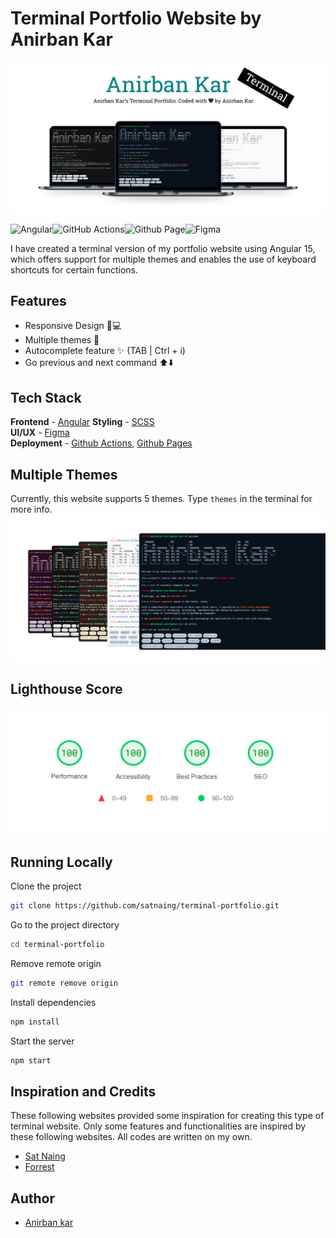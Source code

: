 # Terminal Portfolio Website by Anirban Kar

![Terminal Portfolio Website by Anirban Kar](/src/assets/images/terminal_portfolio.svg)

![Angular](https://img.shields.io/badge/angular-%23DD0031.svg?style=for-the-badge&logo=angular&logoColor=white)![GitHub Actions](https://img.shields.io/badge/github%20actions-%232671E5.svg?style=for-the-badge&logo=githubactions&logoColor=white)![Github Page](https://img.shields.io/badge/github%20pages-121013?style=for-the-badge&logo=github&logoColor=white)![Figma](https://img.shields.io/badge/figma-%23F24E1E.svg?style=for-the-badge&logo=figma&logoColor=white)

I have created a terminal version of my portfolio website using Angular 15, which offers support for multiple themes and enables the use of keyboard shortcuts for certain functions.

## Features

- Responsive Design 📱💻
- Multiple themes 🎨
- Autocomplete feature ✨ (TAB | Ctrl + i)
- Go previous and next command ⬆️⬇️

## Tech Stack

**Frontend** - [Angular](https://angular.io/) 
**Styling** - [SCSS](https://sass-lang.com/)  
**UI/UX** - [Figma](https://figma.com/)  
**Deployment** - [Github Actions](https://github.com/features/actions), [Github Pages](https://pages.github.com/)

## Multiple Themes

Currently, this website supports 5 themes. Type `themes` in the terminal for more info.
![terminal-portfolio-themes](/src/assets/images/themes.svg)

## Lighthouse Score

<p align="center">
<img width="710" alt="Anirban Kar Terminal Website Lighthouse Score" src="src/assets/images/lighthouse_report.svg">
</p>


## Running Locally

Clone the project

```bash
git clone https://github.com/satnaing/terminal-portfolio.git
```

Go to the project directory

```bash
cd terminal-portfolio
```

Remove remote origin

```bash
git remote remove origin
```

Install dependencies

```bash
npm install
```

Start the server

```bash
npm start
```

## Inspiration and Credits

These following websites provided some inspiration for creating this type of terminal website. Only some features and functionalities are inspired by these following websites. All codes are written on my own.

- [Sat Naing](https://terminal.satnaing.dev/)
- [Forrest](https://fkcodes.com/)

## Author

- [Anirban kar](https://www.linkedin.com/in/anirban-kar-498027130/)
